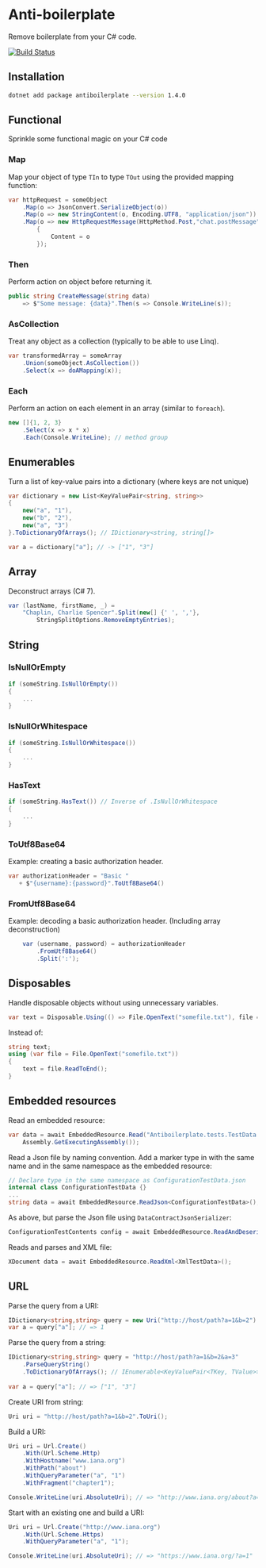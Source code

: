 # Anti-boilerplate

Remove boilerplate from your C# code.

[![Build Status](https://dev.azure.com/vidarkongsli/vidarkongsli/_apis/build/status/vidarkongsli.antiboilerplateextensions?branchName=master)](https://dev.azure.com/vidarkongsli/vidarkongsli/_build/latest?definitionId=1?branchName=master)

## Installation

```bash
dotnet add package antiboilerplate --version 1.4.0
```

## Functional

Sprinkle some    functional magic on your C# code

### Map

Map your object of type `TIn` to type `TOut` using the provided mapping function:

```csharp
var httpRequest = someObject
    .Map(o => JsonConvert.SerializeObject(o))
    .Map(o => new StringContent(o, Encoding.UTF8, "application/json"))
    .Map(o => new HttpRequestMessage(HttpMethod.Post,"chat.postMessage")
        {
            Content = o
        });
```

### Then

Perform action on object before returning it.

```csharp
public string CreateMessage(string data)
    => $"Some message: {data}".Then(s => Console.WriteLine(s));
```

### AsCollection

Treat any object as a collection (typically to be able to use Linq).

```csharp
var transformedArray = someArray
    .Union(someObject.AsCollection())
    .Select(x => doAMapping(x));
```

### Each

Perform an action on each element in an array (similar to `foreach`).

```csharp
new []{1, 2, 3}
    .Select(x => x * x)
    .Each(Console.WriteLine); // method group
```

## Enumerables

Turn a list of key-value pairs into a dictionary (where keys are not unique)

```csharp
var dictionary = new List<KeyValuePair<string, string>>
{
    new("a", "1"),
    new("b", "2"),
    new("a", "3")
}.ToDictionaryOfArrays(); // IDictionary<string, string[]>

var a = dictionary["a"]; // -> ["1", "3"]
```

## Array

Deconstruct arrays (C# 7).

```csharp
var (lastName, firstName, _) =
    "Chaplin, Charlie Spencer".Split(new[] {' ', ','},
        StringSplitOptions.RemoveEmptyEntries);
```

## String

### IsNullOrEmpty

```csharp
if (someString.IsNullOrEmpty())
{
    ...
}
```

### IsNullOrWhitespace

```csharp
if (someString.IsNullOrWhitespace())
{
    ...
}
```

### HasText

```csharp
if (someString.HasText()) // Inverse of .IsNullOrWhitespace
{
    ...
}
```

### ToUtf8Base64

Example: creating a basic authorization header.

```csharp
var authorizationHeader = "Basic "
   + $"{username}:{password}".ToUtf8Base64()
```

### FromUtf8Base64

Example: decoding a basic authorization header. (Including array deconstruction)

```csharp
    var (username, password) = authorizationHeader
        .FromUtf8Base64()
        .Split(':');
```

## Disposables

Handle disposable objects without using unnecessary variables.

```csharp
var text = Disposable.Using(() => File.OpenText("somefile.txt"), file => file.ReadToEnd());
```

Instead of:

```csharp
string text;
using (var file = File.OpenText("somefile.txt"))
{
    text = file.ReadToEnd();
}
```

## Embedded resources

Read an embedded resource:

```csharp
var data = await EmbeddedResource.Read("Antiboilerplate.tests.TestData.ConfigurationTestData.json",
    Assembly.GetExecutingAssembly());
```

Read a Json file by naming convention. Add a marker type in with the same name and in the same namespace as the embedded resource:

```csharp
// Declare type in the same namespace as ConfigurationTestData.json
internal class ConfigurationTestData {}
...
string data = await EmbeddedResource.ReadJson<ConfigurationTestData>();
```

As above, but parse the Json file using `DataContractJsonSerializer`:

```csharp
ConfigurationTestContents config = await EmbeddedResource.ReadAndDeserializeJson<ConfigurationTestData, ConfigurationTestContents>();
```

Reads and parses and XML file:

```csharp
XDocument data = await EmbeddedResource.ReadXml<XmlTestData>();
```

## URL

Parse the query from a URI:

```csharp
IDictionary<string,string> query = new Uri("http://host/path?a=1&b=2").ParseQuery();
var a = query["a"]; // => 1
```

Parse the query from a string:

```csharp
IDictionary<string,string> query = "http://host/path?a=1&b=2&a=3"
    .ParseQueryString()
    .ToDictionaryOfArrays(); // IEnumerable<KeyValuePair<TKey, TValue>> -> IDictionary<TKey, TValue[]>
    
var a = query["a"]; // => ["1", "3"]
```

Create URI from string:

```csharp
Uri uri = "http://host/path?a=1&b=2".ToUri();
```

Build a URI:

```csharp
Uri uri = Url.Create()
    .With(Url.Scheme.Http)
    .WithHostname("www.iana.org")
    .WithPath("about")
    .WithQueryParameter("a", "1")
    .WithFragment("chapter1");

Console.WriteLine(uri.AbsoluteUri); // => "http://www.iana.org/about?a=1#chapter1"
```

Start with an existing one and build a URI:

```csharp
Uri uri = Url.Create("http://www.iana.org")
    .With(Url.Scheme.Https)
    .WithQueryParameter("a", "1");

Console.WriteLine(uri.AbsoluteUri); // => "https://www.iana.org/?a=1"
```
